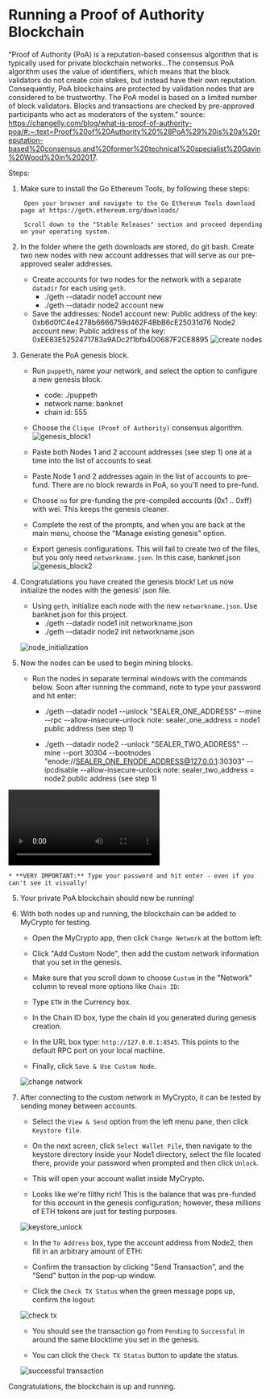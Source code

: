 # Running a Proof of Authority Blockchain

"Proof of Authority (PoA) is a reputation-based consensus algorithm that is typically used for private blockchain networks...The consensus PoA algorithm uses the value of identifiers, which means that the block validators do not create coin stakes, but instead have their own reputation. Consequently, PoA blockchains are protected by validation nodes that are considered to be trustworthy. The PoA model is based on a limited number of block validators. Blocks and transactions are checked by pre-approved participants who act as moderators of the system." source:  https://changelly.com/blog/what-is-proof-of-authority-poa/#:~:text=Proof%20of%20Authority%20%28PoA%29%20is%20a%20reputation-based%20consensus,and%20former%20technical%20specialist%20Gavin%20Wood%20in%202017.

Steps:

1. Make sure to install the Go Ethereum Tools, by following these steps:


        Open your browser and navigate to the Go Ethereum Tools download page at https://geth.ethereum.org/downloads/

        Scroll down to the "Stable Releases" section and proceed depending on your operating system.
        
2. In the folder where the geth downloads are stored, do git bash.  Create two new nodes with new account addresses that will serve as our pre-approved sealer addresses.

    * Create accounts for two nodes for the network with a separate `datadir` for each using `geth`.
        * ./geth --datadir node1 account new
        * ./geth --datadir node2 account new
    * Save the addresses:
        Node1 account new:  Public address of the key:   0xb6d0fC4e4278b6666759d462F4BbB6cE25031d76
        Node2 account new:  Public address of the key:   0xEE83E5252471783a9ADc2f1bfb4D0687F2CE8895
        ![create nodes](Screenshots/Nodes1&2.png)
    
2. Generate the PoA genesis block.

    * Run `puppeth`, name your network, and select the option to configure a new genesis block.
         * code: ./puppeth
         * network name: banknet
         * chain id: 555 
    * Choose the `Clique (Proof of Authority)` consensus algorithm.
    ![genesis_block1](Screenshots/Creation_of_Genesis_Block.png)
    
    * Paste both Nodes 1 and 2 account addresses (see step 1) one at a time into the list of accounts to seal.

    * Paste Node 1 and 2 addresses again in the list of accounts to pre-fund. There are no block rewards in PoA, so you'll need to pre-fund.

    * Choose `no` for pre-funding the pre-compiled accounts (0x1 .. 0xff) with wei. This keeps the genesis cleaner.

    * Complete the rest of the prompts, and when you are back at the main menu, choose the "Manage existing genesis" option.

    * Export genesis configurations. This will fail to create two of the files, but you only need `networkname.json`. In this case, banknet.json
     ![genesis_block2](Screenshots/Creation_of_Genesis_Block_end.png)
     
     
3. Congratulations you have created the genesis block! Let us now initialize the nodes with the genesis' json file.

    * Using `geth`, initialize each node with the new `networkname.json`. Use banknet.json for this project.
        * ./geth --datadir node1 init networkname.json
        * ./geth --datadir node2 init networkname.json

    ![node_initialization](Screenshots/Initialization_of_Nodes_using_init.png)


4. Now the nodes can be used to begin mining blocks.

    * Run the nodes in separate terminal windows with the commands below. Soon after running the command, note to type your password and hit enter:
        *  ./geth --datadir node1 --unlock "SEALER_ONE_ADDRESS" --mine --rpc --allow-insecure-unlock
        note: sealer_one_address = node1 public address (see step 1)
        
        
        *  ./geth --datadir node2 --unlock "SEALER_TWO_ADDRESS" --mine --port 30304 --bootnodes "enode://SEALER_ONE_ENODE_ADDRESS@127.0.0.1:30303" --ipcdisable --allow-insecure-unlock
        note: sealer_two_address = node2 public address (see step 1)

![Node2-mine](Screenshots/Node2-mine.mp4)

    * **VERY IMPORTANT:** Type your password and hit enter - even if you can't see it visually!

5. Your private PoA blockchain should now be running!

6. With both nodes up and running, the blockchain can be added to MyCrypto for testing.

    * Open the MyCrypto app, then click `Change Network` at the bottom left:
  
    * Click "Add Custom Node", then add the custom network information that you set in the genesis.

    * Make sure that you scroll down to choose `Custom` in the "Network" column to reveal more options like `Chain ID`:

    * Type `ETH` in the Currency box.
    
    * In the Chain ID box, type the chain id you generated during genesis creation.

    * In the URL box type: `http://127.0.0.1:8545`.  This points to the default RPC port on your local machine.

    * Finally, click `Save & Use Custom Node`. 

    ![change network](Screenshots/Creation_of_custom_banknet_MyCrypto.png)

7. After connecting to the custom network in MyCrypto, it can be tested by sending money between accounts.

    * Select the `View & Send` option from the left menu pane, then click `Keystore file`.

     * On the next screen, click `Select Wallet File`, then navigate to the keystore directory inside your Node1 directory, select the file located there, provide your password when prompted and then click `Unlock`.

    * This will open your account wallet inside MyCrypto. 
    
    * Looks like we're filthy rich! This is the balance that was pre-funded for this account in the genesis configuration; however, these millions of ETH tokens are just for testing purposes.   

    ![keystore_unlock](Screenshots/MyCrypto_AccountBalance_in_Keystore.png)

    * In the `To Address` box, type the account address from Node2, then fill in an arbitrary amount of ETH:

     * Confirm the transaction by clicking "Send Transaction", and the "Send" button in the pop-up window.  

    * Click the `Check TX Status` when the green message pops up, confirm the logout:

    ![check tx](Screenshots/Successful_Transaction_MyCrypto.png)

    * You should see the transaction go from `Pending` to `Successful` in around the same blocktime you set in the genesis.

    * You can click the `Check TX Status` button to update the status.

    ![successful transaction](Screenshots/Transfer_MyCrypto_Success.png)

Congratulations, the blockchain is up and running.